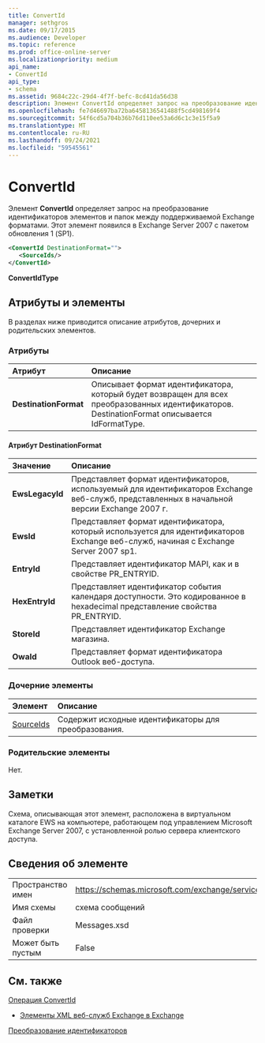 ```yaml
---
title: ConvertId
manager: sethgros
ms.date: 09/17/2015
ms.audience: Developer
ms.topic: reference
ms.prod: office-online-server
ms.localizationpriority: medium
api_name:
- ConvertId
api_type:
- schema
ms.assetid: 9684c22c-29d4-4f7f-befc-8cd41da56d38
description: Элемент ConvertId определяет запрос на преобразование идентификаторов элементов и папок между поддерживаемой Exchange форматами. Этот элемент появился в Exchange Server 2007 с пакетом обновления 1 (SP1).
ms.openlocfilehash: fe7d46697ba72ba6458136541488f5cd498169f4
ms.sourcegitcommit: 54f6cd5a704b36b76d110ee53a6d6c1c3e15f5a9
ms.translationtype: MT
ms.contentlocale: ru-RU
ms.lasthandoff: 09/24/2021
ms.locfileid: "59545561"
---
```

# <a name="convertid"></a>ConvertId

Элемент **ConvertId** определяет запрос на преобразование идентификаторов элементов и папок между поддерживаемой Exchange форматами. Этот элемент появился в Exchange Server 2007 с пакетом обновления 1 (SP1). 
  
```xml
<ConvertId DestinationFormat="">
   <SourceIds/>
</ConvertId>
```

 **ConvertIdType**
## <a name="attributes-and-elements"></a>Атрибуты и элементы

В разделах ниже приводится описание атрибутов, дочерних и родительских элементов.
  
### <a name="attributes"></a>Атрибуты

|**Атрибут**|**Описание**|
|:-----|:-----|
|**DestinationFormat** <br/> |Описывает формат идентификатора, который будет возвращен для всех преобразованных идентификаторов. DestinationFormat описывается IdFormatType.  <br/> |
   
#### <a name="destinationformat-attribute"></a>Атрибут DestinationFormat

|**Значение**|**Описание**|
|:-----|:-----|
|**EwsLegacyId** <br/> |Представляет формат идентификаторов, используемый для идентификаторов Exchange веб-служб, представленных в начальной версии Exchange 2007 г.  <br/> |
|**EwsId** <br/> |Представляет формат идентификатора, который используется для идентификаторов Exchange веб-служб, начиная с Exchange Server 2007 sp1.  <br/> |
|**EntryId** <br/> |Представляет идентификатор MAPI, как и в свойстве PR_ENTRYID.  <br/> |
|**HexEntryId** <br/> |Представляет идентификатор события календаря доступности. Это кодированное в hexadecimal представление свойства PR_ENTRYID.  <br/> |
|**StoreId** <br/> |Представляет идентификатор Exchange магазина.  <br/> |
|**OwaId** <br/> |Представляет формат идентификатора Outlook веб-доступа.  <br/> |
   
### <a name="child-elements"></a>Дочерние элементы

|**Элемент**|**Описание**|
|:-----|:-----|
|[SourceIds](sourceids.md) <br/> |Содержит исходные идентификаторы для преобразования.  <br/> |
   
### <a name="parent-elements"></a>Родительские элементы

Нет.
  
## <a name="remarks"></a>Заметки

Схема, описывающая этот элемент, расположена в виртуальном каталоге EWS на компьютере, работающем под управлением Microsoft Exchange Server 2007, с установленной ролью сервера клиентского доступа.
  
## <a name="element-information"></a>Сведения об элементе

|||
|:-----|:-----|
|Пространство имен  <br/> |https://schemas.microsoft.com/exchange/services/2006/messages  <br/> |
|Имя схемы  <br/> |схема сообщений  <br/> |
|Файл проверки  <br/> |Messages.xsd  <br/> |
|Может быть пустым  <br/> |False  <br/> |
   
## <a name="see-also"></a>См. также



[Операция ConvertId](convertid-operation.md)


- [Элементы XML веб-служб Exchange в Exchange](ews-xml-elements-in-exchange.md)


[Преобразование идентификаторов](https://msdn.microsoft.com/library/a5391746-b6ef-4f48-8fc8-8255258651aa%28Office.15%29.aspx)

